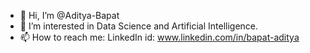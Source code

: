 - 👋 Hi, I’m @Aditya-Bapat
- 👀 I’m interested in Data Science and Artificial Intelligence.
- 📫 How to reach me: LinkedIn id: www.linkedin.com/in/bapat-aditya

<!---
Aditya-Bapat/Aditya-Bapat is a ✨ special ✨ repository because its `README.md` (this file) appears on your GitHub profile.
You can click the Preview link to take a look at your changes.
--->
